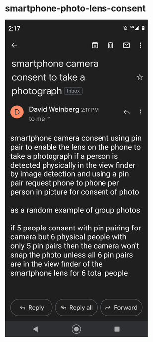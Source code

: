 # smartphone-photo-lens-consent

![s1](https://raw.githubusercontent.com/c4pt000/smartphone-photo-lens-consent/main/Screenshot_20211006-141750-074.png)
